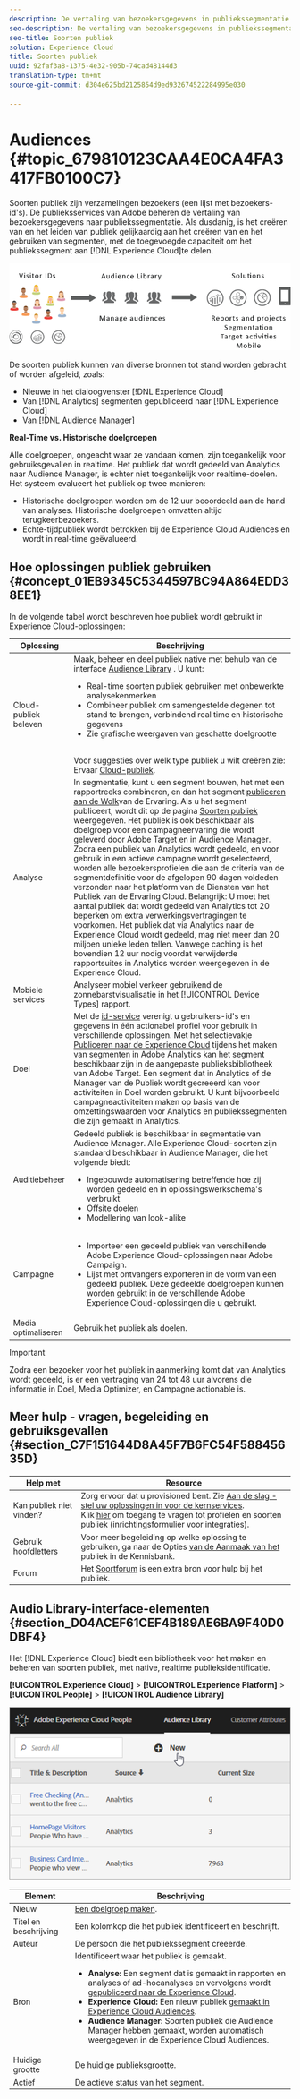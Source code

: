 ```yaml
---
description: De vertaling van bezoekersgegevens in publiekssegmentatie beheren.
seo-description: De vertaling van bezoekersgegevens in publiekssegmentatie beheren.
seo-title: Soorten publiek
solution: Experience Cloud
title: Soorten publiek
uuid: 92faf3a8-1375-4e32-905b-74cad48144d3
translation-type: tm+mt
source-git-commit: d304e625bd2125854d9ed932674522284995e030

---
```



# Audiences {#topic_679810123CAA4E0CA4FA3417FB0100C7}

Soorten publiek zijn verzamelingen bezoekers (een lijst met bezoekers-id&#39;s). De publieksservices van Adobe beheren de vertaling van bezoekersgegevens naar publiekssegmentatie. Als dusdanig, is het creëren van en het leiden van publiek gelijkaardig aan het creëren van en het gebruiken van segmenten, met de toegevoegde capaciteit om het publiekssegment aan [!DNL Experience Cloud]te delen.

![](assets/audiences.png)

De soorten publiek kunnen van diverse bronnen tot stand worden gebracht of worden afgeleid, zoals:

* Nieuwe in het dialoogvenster [!DNL Experience Cloud]
* Van [!DNL Analytics] segmenten gepubliceerd naar [!DNL Experience Cloud]
* Van [!DNL Audience Manager]

**Real-Time vs. Historische doelgroepen**

Alle doelgroepen, ongeacht waar ze vandaan komen, zijn toegankelijk voor gebruiksgevallen in realtime. Het publiek dat wordt gedeeld van Analytics naar Audience Manager, is echter niet toegankelijk voor realtime-doelen. Het systeem evalueert het publiek op twee manieren:

* Historische doelgroepen worden om de 12 uur beoordeeld aan de hand van analyses. Historische doelgroepen omvatten altijd terugkeerbezoekers.
* Echte-tijdpubliek wordt betrokken bij de Experience Cloud Audiences en wordt in real-time geëvalueerd.

## Hoe oplossingen publiek gebruiken {#concept_01EB9345C5344597BC94A864EDD38EE1}

In de volgende tabel wordt beschreven hoe publiek wordt gebruikt in Experience Cloud-oplossingen:

| Oplossing | Beschrijving |
|--- |--- |
| Cloud-publiek beleven | Maak, beheer en deel publiek native met behulp van de interface [Audience Library](../audience-library/audience-library.md) . U kunt:<ul><li>Real-time soorten publiek gebruiken met onbewerkte analysekenmerken</li><li>Combineer publiek om samengestelde degenen tot stand te brengen, verbindend real time en historische gegevens</li><li>Zie grafische weergaven van geschatte doelgrootte</li></ul><br>Voor suggesties over welk type publiek u wilt creëren zie: Ervaar [Cloud-publiek](https://helpx.adobe.com/marketing-cloud-core/kb/People/Audience-Creation-Options.html). |
| Analyse | In segmentatie, kunt u een segment bouwen, het met een rapportreeks combineren, en dan het segment [publiceren aan de Wolk](../audience-library/audience-library.md)van de Ervaring. Als u het segment publiceert, wordt dit op de pagina [Soorten publiek](../audience-library/audience-library.md) weergegeven. Het publiek is ook beschikbaar als doelgroep voor een campagneervaring die wordt geleverd door Adobe Target en in Audience Manager.   Zodra een publiek van Analytics wordt gedeeld, en voor gebruik in een actieve campagne wordt geselecteerd, worden alle bezoekersprofielen die aan de criteria van de segmentdefinitie voor de afgelopen 90 dagen voldeden verzonden naar het platform van de Diensten van het Publiek van de Ervaring Cloud.   Belangrijk:  U moet het aantal publiek dat wordt gedeeld van Analytics tot 20 beperken om extra verwerkingsvertragingen te voorkomen. Het publiek dat via Analytics naar de Experience Cloud wordt gedeeld, mag niet meer dan 20 miljoen unieke leden tellen. Vanwege caching is het bovendien 12 uur nodig voordat verwijderde rapportsuites in Analytics worden weergegeven in de Experience Cloud. |
| Mobiele services | Analyseer mobiel verkeer gebruikend de zonnebarstvisualisatie in het [!UICONTROL Device Types] rapport. |
| Doel | Met de [id-service](https://docs.adobe.com/content/help/en/id-service/using/home.html) verenigt u gebruikers-id&#39;s en gegevens in één actionabel profiel voor gebruik in verschillende oplossingen. Met het selectievakje [Publiceren naar de Experience Cloud](../audience-library/audience-library.md) tijdens het maken van segmenten in Adobe Analytics kan het segment beschikbaar zijn in de aangepaste publieksbibliotheek van Adobe Target. Een segment dat in Analytics of de Manager van de Publiek wordt gecreeerd kan voor activiteiten in Doel worden gebruikt.  U kunt bijvoorbeeld campagneactiviteiten maken op basis van de omzettingswaarden voor Analytics en publiekssegmenten die zijn gemaakt in Analytics. |
| Auditiebeheer | Gedeeld publiek is beschikbaar in segmentatie van Audience Manager. Alle Experience Cloud-soorten zijn standaard beschikbaar in Audience Manager, die het volgende biedt:<ul><li>Ingebouwde automatisering betreffende hoe zij worden gedeeld en in oplossingswerkschema&#39;s verbruikt</li><li>Offsite doelen</li><li>Modellering van look-alike</li></ul> |
| Campagne | <ul><li>Importeer een gedeeld publiek van verschillende Adobe Experience Cloud-oplossingen naar Adobe Campaign.</li><li>Lijst met ontvangers exporteren in de vorm van een gedeeld publiek. Deze gedeelde doelgroepen kunnen worden gebruikt in de verschillende Adobe Experience Cloud-oplossingen die u gebruikt.</li></ul> |
| Media optimaliseren | Gebruik het publiek als doelen. |

>[!IMPORTANT]
>
>Zodra een bezoeker voor het publiek in aanmerking komt dat van Analytics wordt gedeeld, is er een vertraging van 24 tot 48 uur alvorens die informatie in Doel, Media Optimizer, en Campagne actionable is.

## Meer hulp - vragen, begeleiding en gebruiksgevallen {#section_C7F151644D8A45F7B6FC54F58845635D}

| Help met | Resource |
|--- |--- |
| Kan publiek niet vinden? | Zorg ervoor dat u provisioned bent. Zie [Aan de slag - stel uw oplossingen in voor de kernservices](../core-services/core-services.md).<br>Klik [hier](https://www.adobe.com/go/audiences) om toegang te vragen tot profielen en soorten publiek (inrichtingsformulier voor integraties). |
| Gebruik hoofdletters | Voor meer begeleiding op welke oplossing te gebruiken, ga naar de Opties [van de Aanmaak van het](https://helpx.adobe.com/marketing-cloud-core/kb/People/Audience-Creation-Options.html) publiek in de Kennisbank. |
| Forum | Het [Soortforum](https://forums.adobe.com/community/experience-cloud/platform/core-services/people-service/audiences) is een extra bron voor hulp bij het publiek. |

## Audio Library-interface-elementen {#section_D04ACEF61CEF4B189AE6BA9F40D0DBF4}

Het [!DNL Experience Cloud] biedt een bibliotheek voor het maken en beheren van soorten publiek, met native, realtime publieksidentificatie.

**[!UICONTROL Experience Cloud]** > **[!UICONTROL Experience Platform]** > **[!UICONTROL People]** > **[!UICONTROL Audience Library]**

![](assets/audience_library.png)

| Element | Beschrijving |
|--- |--- |
| Nieuw | [Een doelgroep maken](../audience-library/audience-library.md). |
| Titel en beschrijving | Een kolomkop die het publiek identificeert en beschrijft. |
| Auteur | De persoon die het publiekssegment creeerde. |
| Bron | Identificeert waar het publiek is gemaakt.<ul><li>**Analyse:** Een segment dat is gemaakt in rapporten en analyses of ad-hocanalyses en vervolgens wordt [gepubliceerd naar de Experience Cloud](../audience-library/audience-library.md).</li><li>**Experience Cloud:** Een nieuw publiek [gemaakt in Experience Cloud Audiences](../audience-library/audience-library.md).</li><li>**Audience Manager:** Soorten publiek die Audience Manager hebben gemaakt, worden automatisch weergegeven in de Experience Cloud Audiences.</li></ul> |
| Huidige grootte | De huidige publieksgrootte. |
| Actief | De actieve status van het segment. |
